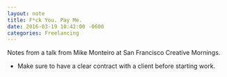```yaml
---
layout: note
title: F*ck You. Pay Me.
date: 2016-03-19 10:42:00 -0600
categories: Freelancing
---
```


Notes from a talk from Mike Monteiro at San Francisco Creative Mornings.

- Make sure to have a clear contract with a client before starting work. 
